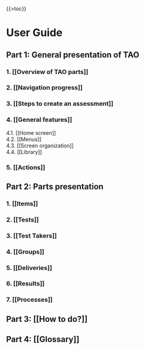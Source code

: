 <!--
parent:
    title: Wiki
author:
    - 'Jérôme Bogaerts'
created_at: '2011-03-09 16:53:08'
updated_at: '2013-03-13 13:13:17'
tags:
    - Wiki
-->

{{\>toc}}

User Guide
==========

Part 1: General presentation of TAO
-----------------------------------

### 1. [[Overview of TAO parts]]

### 2. [[Navigation progress]]

### 3. [[Steps to create an assessment]]

### 4. [[General features]]

4.1. [[Home screen]]<br/>
4.2. [[Menus]]<br/>
4.3. [[Screen organization]]<br/>
4.4. [[Library]]

### 5. [[Actions]]

Part 2: Parts presentation
--------------------------

### 1. [[Items]]

### 2. [[Tests]]

### 3. [[Test Takers]]

### 4. [[Groups]]

### 5. [[Deliveries]]

### 6. [[Results]]

### 7. [[Processes]]

Part 3: [[How to do?]]
----------------------

Part 4: [[Glossary]]
--------------------
